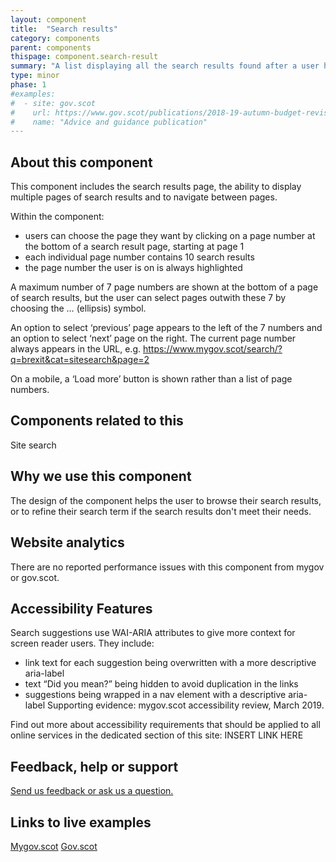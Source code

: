 ```yaml
---
layout: component
title:  "Search results"
category: components
parent: components
thispage: component.search-result
summary: "A list displaying all the search results found after a user has made a search."
type: minor
phase: 1
#examples:
#  - site: gov.scot
#    url: https://www.gov.scot/publications/2018-19-autumn-budget-revision-supporting-document/
#    name: "Advice and guidance publication"
---
```


## About this component

This component includes the search results page, the ability to display multiple pages of search results and to navigate between pages.

Within the component:

- users can choose the page they want by clicking on a page number at the bottom of a search result page, starting at page 1
- each individual page number contains 10 search results
- the page number the user is on is always highlighted

A maximum number of 7 page numbers are shown at the bottom of a page of search results, but the user can select pages outwith these 7 by choosing the … (ellipsis) symbol.

An option to select ‘previous’ page appears to the left of the 7 numbers and an option to select ‘next’ page on the right. The current page number always appears in the URL, e.g. https://www.mygov.scot/search/?q=brexit&cat=sitesearch&page=2

On a mobile, a ‘Load more’ button is shown rather than a list of page numbers.

## Components related to this

Site search

## Why we use this component

The design of the component helps the user to browse their search results, or to refine their search term if the search results don't meet their needs.

## Website analytics

There are no reported performance issues with this component from mygov or gov.scot.

## Accessibility Features

Search suggestions use WAI-ARIA attributes to give more context for screen reader users. They include:  

*  link text for each suggestion being overwritten with a more descriptive aria-label
*  text “Did you mean?” being hidden to avoid duplication in the links
*  suggestions being wrapped in a nav element with a descriptive aria-label
Supporting evidence: mygov.scot accessibility review, March 2019.  

Find out more about accessibility requirements that should be applied to all online services in the dedicated section of this site: INSERT LINK HERE

## Feedback, help or support

[Send us feedback or ask us a question.](mailto:designsystem@gov.scot)  

## Links to live examples
[Mygov.scot](https://www.mygov.scot/search/?q=education&cat=sitesearch)
[Gov.scot](https://www.gov.scot/search/?q=publications)
